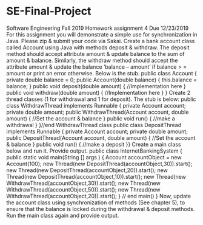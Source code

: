 # SE-Final-Project
Software Engineering Fall 2019
Homework assignment 4
Due 12/23/2019
For this assignment you will demonstrate a simple use for synchronization in Java. Please zip & submit
your code via Sakai.
Create a bank account class called Account using Java with methods deposit & withdraw. The deposit
method should accept attribute amount & update balance to the sum of amount & balance. Similarly,
the withdraw method should accept the attribute amount & update the balance ‘balance – amount’ if
balance > = amount or print an error otherwise. Below is the stub.
public class Account {
private double balance = 0;
public Account(double balance) {
this.balance = balance;
}
public void deposit(double amount) {
//Implementation here
}
public void withdraw(double amount) {
//Implementation here
}
}
Create 2 thread classes (1 for withdrawal and 1 for deposit). The stub is below:
public class WithdrawThread implements Runnable {
private Account account;
private double amount;
public WithdrawThread(Account account, double amount) {
//Set the account & balance
}
public void run() {
//make a withdrawal
}
}//end WithdrawThread class
public class DepositThread implements Runnable {
private Account account;
private double amount;
public DepositThread(Account account, double amount) {
//Set the account & balance
}
public void run() {
//make a deposit
}} 
Create a main class below and run it. Provide output.
public class InternetBankingSystem {
public static void main(String [] args ) {
Account accountObject = new Account(100);
new Thread(new DepositThread(accountObject,30)).start();
new Thread(new DepositThread(accountObject,20)).start();
new Thread(new DepositThread(accountObject,10)).start();
new Thread(new WithdrawThread(accountObject,30)).start();
new Thread(new WithdrawThread(accountObject,50)).start();
new Thread(new WithdrawThread(accountObject,20)).start();
} // end main()
}
Now, update the account class using synchronization of methods (See chapter 5), to ensure that the
balance is locked during the withdrawal & deposit methods. Run the main class again and provide
output.  
